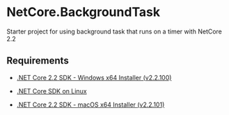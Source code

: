 # NetCore.BackgroundTask
Starter project for using background task that runs on a timer with NetCore 2.2

## Requirements

- [.NET Core 2.2 SDK - Windows x64 Installer (v2.2.100)](https://dotnet.microsoft.com/download/thank-you/dotnet-sdk-2.2.100-windows-x64-installer)

- [.NET Core SDK on Linux](https://dotnet.microsoft.com/download/linux-package-manager/rhel/sdk-current)

- [.NET Core 2.2 SDK - macOS x64 Installer (v2.2.101)](https://dotnet.microsoft.com/download/thank-you/dotnet-sdk-2.2.101-macos-x64-installer)